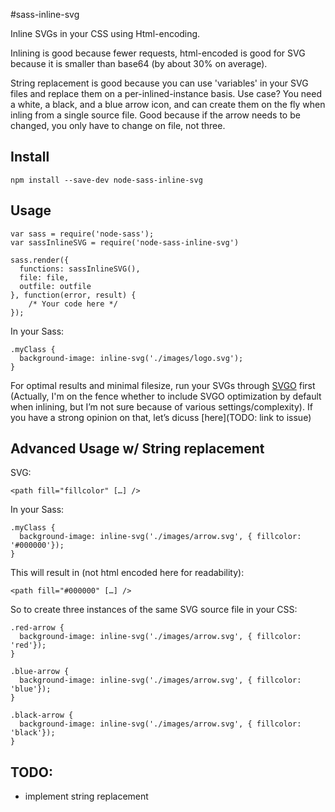 #sass-inline-svg

Inline SVGs in your CSS using Html-encoding. 

Inlining is good because fewer requests, html-encoded is good for SVG because it is smaller than base64 (by about 30% on average).

String replacement is good because you can use 'variables' in your SVG files and replace them on a per-inlined-instance basis. Use case? You need a white, a black, and a blue arrow icon, and can create them on the fly when inling from a single source file. Good because if the arrow needs to be changed, you only have to change on file, not three.

## Install

    npm install --save-dev node-sass-inline-svg

## Usage

    var sass = require('node-sass');
    var sassInlineSVG = require('node-sass-inline-svg')
    
    sass.render({
      functions: sassInlineSVG(),
      file: file,
      outfile: outfile
    }, function(error, result) {
        /* Your code here */
    });
    
In your Sass:

    .myClass {
      background-image: inline-svg('./images/logo.svg');
    }
    
For optimal results and minimal filesize, run your SVGs through [SVGO](https://github.com/svg/svgo) first (Actually, I'm on the fence whether to include SVGO optimization by default when inlining, but I’m not sure because of various settings/complexity). If you have a strong opinion on that, let’s dicuss [here](TODO: link to issue)

## Advanced Usage w/ String replacement

SVG:

    <path fill="fillcolor" […] />
    
In your Sass:

    .myClass {
      background-image: inline-svg('./images/arrow.svg', { fillcolor: '#000000'});
    }
      
This will result in (not html encoded here for readability):

    <path fill="#000000" […] />
    
So to create three instances of the same SVG source file in your CSS:

    .red-arrow {
      background-image: inline-svg('./images/arrow.svg', { fillcolor: 'red'});
    }
    
    .blue-arrow {
      background-image: inline-svg('./images/arrow.svg', { fillcolor: 'blue'});
    }
    
    .black-arrow {
      background-image: inline-svg('./images/arrow.svg', { fillcolor: 'black'});
    }

## TODO:
* implement string replacement